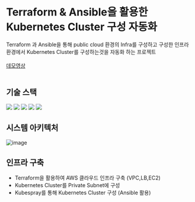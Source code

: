 # Terraform & Ansible을 활용한 Kubernetes Cluster 구성 자동화
Terraform 과 Ansible을 통해 public cloud 환경의 Infra를 구성하고 구성한 인프라 환경에서 Kubernetes Cluster를 구성하는것을 자동화 하는 프로젝트 <br/>  
[데모영상](https://youtu.be/xdSnza5Gf_4)<br/><br/>


## 기술 스택
<img src="https://img.shields.io/badge/Terraform-7B42BC?style=for-the-badge&logo=Terraform&logoColor=white"> <img src="https://img.shields.io/badge/Ansible-EE0000?style=for-the-badge&logo=Ansible&logoColor=white"> <img src="https://img.shields.io/badge/Kubernetes-326CE5?style=for-the-badge&logo=Kubernetes&logoColor=white"> <img src="https://img.shields.io/badge/Ubuntu-E95420?style=for-the-badge&logo=Ubuntu&logoColor=white"> <img src="https://img.shields.io/badge/Amazon AWS-232F3E?style=for-the-badge&logo=Amazon AWS&logoColor=white">

## 시스템 아키텍처
![image](https://user-images.githubusercontent.com/96777428/208297063-b6ec8462-6cc4-4b1d-91f3-484c7a668117.png)

## 인프라 구축
- Terraform을 활용하여 AWS 클라우드 인프라 구축 (VPC,LB,EC2)
- Kubernetes Cluster를 Private Subnet에 구성
- Kubespray를 통해 Kubernetes Cluster 구성 (Ansible 활용)


  
